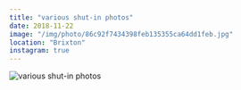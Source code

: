```yaml
---
title: "various shut-in photos"
date: 2018-11-22
image: "/img/photo/86c92f7434398feb135355ca64dd1feb.jpg"
location: "Brixton"
instagram: true
---
```


![various shut-in photos](/img/photo/86c92f7434398feb135355ca64dd1feb.jpg)
